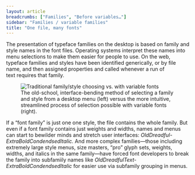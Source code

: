 ```yaml
---
layout: article
breadcrumbs: ["Families", "Before variables…"]
sidebar: "Families / variable families"
title: "One file, many fonts"
---
```

The presentation of typeface families on the desktop is based on family and style names in the font files. Operating systems interpret these names into menu selections to make them easier for people to use. On the web, typeface families and styles have been identified generically, or by file name, and then assigned properties and called whenever a run of text requires that family.

<figure>
    <img src="{{baseurl}}/images/articles/family-selection.svg" alt="Traditional family/style choosing vs. with variable fonts">
    <figcaption>The old-school, interface-bending method of selecting a family and style from a desktop menu (left) versus the more intuitive, streamlined process of selection possible with variable fonts (right).</figcaption>
</figure>

If a “font family” is just one one style, the file contains the whole family. But even if a font family contains just weights and widths, names and menus can start to bewilder minds and stretch user interfaces: <i>OldDreadful-ExtraBoldCondendsedItalic.</i> And more complex families—those including extremely large style menus, size masters, “pro” glyph sets, weights, widths, and italics in the same family—have forced font developers to break the family into subfamiily names like <i>OldDreadfulText-ExtraBoldCondendsedItalic</i> for easier use via subfamily grouping in menus.
